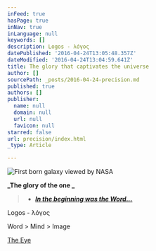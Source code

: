 ```yaml
---
inFeed: true
hasPage: true
inNav: true
inLanguage: null
keywords: []
description: Logos - λόγος
datePublished: '2016-04-24T13:05:48.357Z'
dateModified: '2016-04-24T13:04:59.641Z'
title: The glory that captivates the universe
author: []
sourcePath: _posts/2016-04-24-precision.md
published: true
authors: []
publisher:
  name: null
  domain: null
  url: null
  favicon: null
starred: false
url: precision/index.html
_type: Article

---
```

![First born galaxy viewed by NASA](https://the-grid-user-content.s3-us-west-2.amazonaws.com/5a473a63-acbc-4437-9534-1f276691d6e4.jpg)

**_The glory of the one _**

> * _**[In the beginning was the Word...][0]**_

Logos - λόγος

Word \> Mind \> Image

[The Eye][1]

[0]: null
[1]: http://www.albanydailystar.com/wp-content/uploads/2015/12/the-first-born-galaxy-spotted-by-nasa.jpg